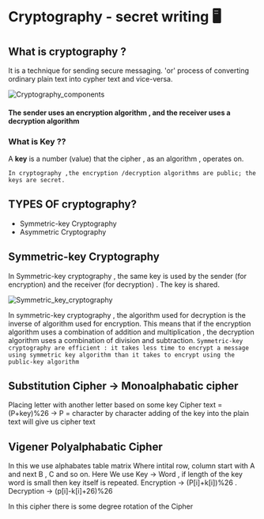 # Cryptography - secret writing 🖥️

## **What is cryptography ?**
It is a technique for sending secure messaging.
  'or' 
process of converting ordinary plain text into cypher text and vice-versa.

![Cryptography_components](https://user-images.githubusercontent.com/69026100/127864966-64d1f0ab-64bf-4626-8ef0-89348c31d991.png)

#### The sender uses an encryption algorithm , and the receiver uses a decryption algorithm 
### What is Key ??
A 	**key** is a number (value) that the cipher , as an algorithm , operates on. 
```
In cryptography ,the encryption /decryption algorithms are public; the keys are secret. 
```
## TYPES OF cryptography? 
- Symmetric-key Cryptography 
- Asymmetric Cryptography
## Symmetric-key Cryptography 
In Symmetric-key cryptography , the same key is used by the sender (for encryption) and the receiver (for decryption) . The key is shared. 

![Symmetric_key_cryptography](https://user-images.githubusercontent.com/69026100/127867820-73cc5c9b-bffd-4aea-bafe-dd1519953793.png)

In symmetric-key cryptography , the algorithm used for decryption is the inverse of algorithm used for encryption. This means that  if the encryption algorithm uses a combination of addition and multiplication , the decryption algorithm uses a combination of division and subtraction. 
`
Symmetric-key cryptography are efficient : it takes less time to encrypt a message using symmetric key algorithm than it takes to encrypt using the public-key algorithm 
`


## Substitution Cipher -> Monoalphabatic cipher 
Placing letter with another letter based on some key 
Cipher text  = (P+key)%26 -> P = character by character adding of the key into the plain text will give us cipher text 
## Vigener Polyalphabatic Cipher 
In this we use alphabates table matrix Where intital row, column start with A and next B , C and so on. Here We use Key -> Word , if length of the key word is small then key itself is repeated. 
Encryption -> (P[i]+k[i])%26 . 
Decryption -> (p[i]-k[i]+26)%26

In this cipher there is some degree rotation of the Cipher 







  



